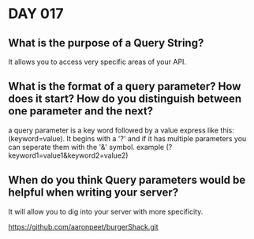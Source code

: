 # DAY 017

## What is the purpose of a Query String?

It allows you to access very specific areas of your API.

## What is the format of a query parameter? How does it start? How do you distinguish between one parameter and the next?

a query parameter is a key word followed by a value express like this: (keyword=value). It begins with a  '?' and if it has multiple parameters you can seperate them with the '&' symbol. example 
(?keyword1=value1&keyword2=value2)



## When do you think Query parameters would be helpful when writing your server?

It will allow you to dig into your server with more specificity.

https://github.com/aaronpeet/burgerShack.git